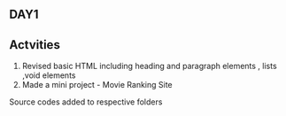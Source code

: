 ## DAY1 ## 

## Actvities ##
1. Revised basic HTML including heading and paragraph elements , lists ,void elements
2. Made a mini project - Movie Ranking Site

Source codes added to respective folders 
